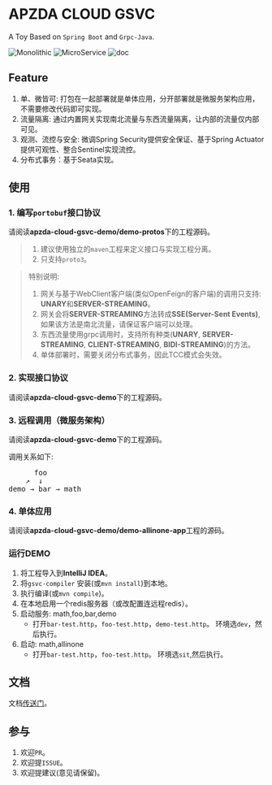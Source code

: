 # APZDA CLOUD GSVC

A Toy Based on `Spring Boot` and `Grpc-Java`.

![Monolithic](https://github.com/ninggf/gsvc/actions/workflows/monolith.yml/badge.svg)
![MicroService](https://github.com/ninggf/gsvc/actions/workflows/micro-svc.yml/badge.svg)
![doc](https://github.com/ninggf/gsvc/actions/workflows/docs.yml/badge.svg)

## Feature

1. 单、微皆可: 打包在一起部署就是单体应用，分开部署就是微服务架构应用，不需要修改代码即可实现。
2. 流量隔离: 通过内置网关实现南北流量与东西流量隔离，让内部的流量仅内部可见。
3. 观测、流控与安全: 微调Spring Security提供安全保证、基于Spring Actuator提供可观性、整合Sentinel实现流控。
4. 分布式事务：基于Seata实现。


## 使用

### 1. 编写`portobuf`接口协议

请阅读**apzda-cloud-gsvc-demo/demo-protos**下的工程源码。

> 1. 建议使用独立的`maven`工程来定义接口与实现工程分离。
> 2. 只支持`proto3`。

> 特别说明:
> 1. 网关与基于WebClient客户端(类似OpenFeign的客户端)的调用只支持: **UNARY**和**SERVER-STREAMING**。
> 2. 网关会将**SERVER-STREAMING**方法转成**SSE(Server-Sent Events)**, 如果该方法是南北流量，请保证客户端可以处理。
> 3. 东西流量使用grpc调用时，支持所有种类(**UNARY**, **SERVER-STREAMING**, **CLIENT-STREAMING**, **BIDI-STREAMING**)的方法。
> 4. 单体部署时，需要关闭分布式事务，因此TCC模式会失效。

### 2. 实现接口协议

请阅读**apzda-cloud-gsvc-demo**下的工程源码。

### 3. 远程调用（微服务架构）

请阅读**apzda-cloud-gsvc-demo**下的工程源码。

调用关系如下:
<pre>
      foo 
    ↗  ↓
demo → bar → math
</pre>

### 4. 单体应用

请阅读**apzda-cloud-gsvc-demo/demo-allinone-app**工程的源码。

### 运行DEMO

1. 将工程导入到**IntelliJ IDEA**。
2. 将`gsvc-compiler` 安装(或`mvn install`)到本地。
3. 执行编译(或`mvn compile`)。
4. 在本地启用一个redis服务器（或改配置连远程redis）。
5. 启动服务: math,foo,bar,demo
    * 打开`bar-test.http`，`foo-test.http`，`demo-test.http`。 环境选`dev`，然后执行。
6. 启动: math,allinone
    * 打开`bar-test.http`，`foo-test.http`。 环境选`sit`,然后执行。

## 文档

文档[传送门](https://gsvc.apzda.com)。

## 参与

1. 欢迎`PR`。
2. 欢迎提`ISSUE`。
3. 欢迎提建议(意见请保留)。
